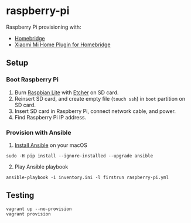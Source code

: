 # raspberry-pi
Raspberry Pi provisioning with:
- [Homebridge](https://github.com/nfarina/homebridge)
- [Xiaomi Mi Home Plugin for Homebridge](https://github.com/Bluebie/homebridge-miio)

## Setup

### Boot Raspberry Pi
1. Burn [Raspbian Lite](https://www.raspberrypi.org/downloads/raspbian/) with [Etcher](https://etcher.io/) on SD card.
2. Reinsert SD card, and create empty file (`touch ssh`) in `boot` partition on SD card.
3. Insert SD card in Raspberry Pi, connect network cable, and power.
4. Find Raspberry Pi IP address.

### Provision with Ansible
1. [Install Ansible](http://docs.ansible.com/ansible/latest/intro_installation.html) on your macOS
```shell
sudo -H pip install --ignore-installed --upgrade ansible
```
2. Play Ansible playbook
```shell
ansible-playbook -i inventory.ini -l firstrun raspberry-pi.yml
```

## Testing
```shell
vagrant up --no-provision
vagrant provision
```
